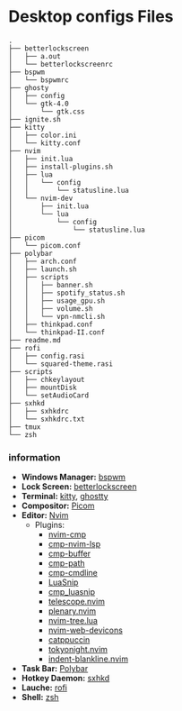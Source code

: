 # Desktop  configs  Files

```
.
├── betterlockscreen
│   ├── a.out
│   └── betterlockscreenrc
├── bspwm
│   └── bspwmrc
├── ghosty
│   ├── config
│   └── gtk-4.0
│       └── gtk.css
├── ignite.sh
├── kitty
│   ├── color.ini
│   └── kitty.conf
├── nvim
│   ├── init.lua
│   ├── install-plugins.sh
│   ├── lua
│   │   └── config
│   │       └── statusline.lua
│   └── nvim-dev
│       ├── init.lua
│       └── lua
│           └── config
│               └── statusline.lua
├── picom
│   └── picom.conf
├── polybar
│   ├── arch.conf
│   ├── launch.sh
│   ├── scripts
│   │   ├── banner.sh
│   │   ├── spotify_status.sh
│   │   ├── usage_gpu.sh
│   │   ├── volume.sh
│   │   └── vpn-nmcli.sh
│   ├── thinkpad.conf
│   └── thinkpad-II.conf
├── readme.md
├── rofi
│   ├── config.rasi
│   └── squared-theme.rasi
├── scripts
│   ├── chkeylayout
│   ├── mountDisk
│   └── setAudioCard
├── sxhkd
│   ├── sxhkdrc
│   └── sxhkdrc.txt
├── tmux
└── zsh
```

### information
- **Windows Manager:** [bspwm](https://github.com/baskerville/bspwm)  
- **Lock Screen:** [betterlockscreen](https://github.com/betterlockscreen/betterlockscreen)  
- **Terminal:** [kitty](https://sw.kovidgoyal.net/kitty/), [ghostty](https://ghostty.org/)  
- **Compositor:** [Picom](https://github.com/yshui/picom)  
- **Editor:** [Nvim](https://neovim.io/)  
  - Plugins:
    - [nvim-cmp](https://github.com/hrsh7th/nvim-cmp)
    - [cmp-nvim-lsp](https://github.com/hrsh7th/cmp-nvim-lsp)
    - [cmp-buffer](https://github.com/hrsh7th/cmp-buffer)
    - [cmp-path](https://github.com/hrsh7th/cmp-path)
    - [cmp-cmdline](https://github.com/hrsh7th/cmp-cmdline)
    - [LuaSnip](https://github.com/L3MON4D3/LuaSnip)
    - [cmp_luasnip](https://github.com/saadparwaiz1/cmp_luasnip)
    - [telescope.nvim](https://github.com/nvim-telescope/telescope.nvim)
    - [plenary.nvim](https://github.com/nvim-lua/plenary.nvim)
    - [nvim-tree.lua](https://github.com/nvim-tree/nvim-tree.lua)
    - [nvim-web-devicons](https://github.com/nvim-tree/nvim-web-devicons)
    - [catppuccin](https://github.com/catppuccin/nvim)
    - [tokyonight.nvim](https://github.com/folke/tokyonight.nvim)
    - [indent-blankline.nvim](https://github.com/lukas-reineke/indent-blankline.nvim)  
- **Task Bar:** [Polybar](https://github.com/polybar/polybar)  
- **Hotkey Daemon:** [sxhkd](https://github.com/baskerville/sxhkd)  
- **Lauche:** [rofi](https://github.com/davatorium/rofi) 
- **Shell:** [zsh](https://sourceforge.net/projects/zsh/)
